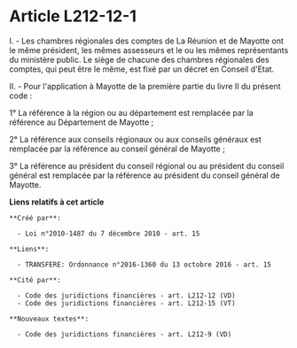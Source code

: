 # Article L212-12-1

I. - Les chambres régionales des comptes de La Réunion et de Mayotte ont le même président, les mêmes assesseurs et le ou les
mêmes représentants du ministère public. Le siège de chacune des chambres régionales des comptes, qui peut être le même, est
fixé par un décret en Conseil d'Etat.

II. - Pour l'application à Mayotte de la première partie du livre II du présent code :

1° La référence à la région ou au département est remplacée par la référence au Département de Mayotte ;

2° La référence aux conseils régionaux ou aux conseils généraux est remplacée par la référence au conseil général de
Mayotte ;

3° La référence au président du conseil régional ou au président du conseil général est remplacée par la référence au
président du conseil général de Mayotte.

**Liens relatifs à cet article**

	**Créé par**:

	  - Loi n°2010-1487 du 7 décembre 2010 - art. 15

	**Liens**:

	  - TRANSFERE: Ordonnance n°2016-1360 du 13 octobre 2016 - art. 15

	**Cité par**:

	  - Code des juridictions financières - art. L212-12 (VD)
	  - Code des juridictions financières - art. L212-15 (VT)

	**Nouveaux textes**:

	  - Code des juridictions financières - art. L212-9 (VD)
